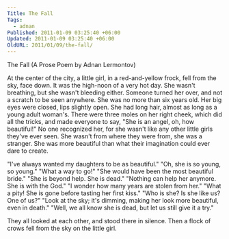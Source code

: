 ```yaml
---
Title: The Fall
Tags:
  - adnan
Published: 2011-01-09 03:25:40 +06:00
Updated: 2011-01-09 03:25:40 +06:00
OldURL: 2011/01/09/the-fall/
---
```


The Fall
(A Prose Poem by Adnan Lermontov)

At the center of the city, a little girl, in a red-and-yellow frock, fell from the sky, face down.  It was the high-noon of a very hot day.  She wasn't breathing, but she wasn't bleeding either.  Someone turned her over, and not a scratch to be seen anywhere. She was no more than six years old.  Her big eyes were closed, lips slightly open.  She had long hair, almost as long as a young adult woman's.  There were three moles on her right cheek, which did all the tricks, and made everyone to say, "She is an angel, oh, how beautiful!"  No one recognized her, for she wasn't like any other little girls they've ever seen.  She wasn't from where they were from, she was a stranger.  She was more beautiful than what their imagination could ever dare to create.

"I've always wanted my daughters to be as beautiful."
"Oh, she is so young, so young."
"What a way to go!"
"She would have been the most beautiful bride."
"She is beyond help.  She is dead."
"Nothing can help her anymore.  She is with the God."
"I wonder how many years are stolen from her."
"What a pity!  She is gone before tasting her first kiss."
"Who is she?  Is she like us?  One of us?"
"Look at the sky; it's dimming, making her look more beautiful, even in death."
"Well, we all know she is dead, but let us still give it a try."

They all looked at each other, and stood there in silence.  Then a flock of crows fell from the sky on the little girl.

